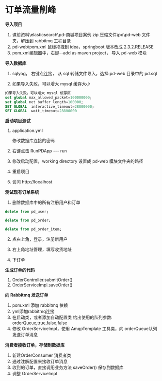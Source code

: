 # 订单流量削峰

**导入项目**

1. 课前资料\elasticsearch\pd-商城项目案例.zip
   压缩文件\pd\pd-web 文件夹，解压到 rabbitmq 工程目录
2. pd-web\pom.xml 鼠标拖拽到 idea，springboot 版本改成 2.3.2.RELEASE
3. pom.xml编辑器中，右键--add as maven project， 导入 pd-web 模块  
   

**导入数据库**

1. sqlyog， 右键点连接， 从 sql 转储文件导入，选择 pd-web 目录中的 pd.sql

2. 如果导入失败，可以增大 mysql 缓存大小

```sql
如果导入失败，可以增大 mysql 缓存区
set global max_allowed_packet=100000000;
set global net_buffer_length=100000;
SET GLOBAL  interactive_timeout=28800000;
SET GLOBAL  wait_timeout=28800000
```
**启动项目测试**

1. application.yml

   修改数据库连接的密码

2. 右键点击 RunPDApp --- run

3. 修改启动配置，working directory 设置成 pd-web 模块文件夹的路径

4. 重启项目

5. 访问 http://localhost

**测试现有订单系统**

1. 删除数据库中的所有注册用户和订单
```sql
delete from pd_user;

delete from pd_order;

delete from pd_order_item;
```
2. 点右上角，登录，注册新用户

3. 右上角地址管理，填写收货地址

4. 下订单
   

**生成订单的代码**

1. OrderController.submitOrder()
2. OrderServiceImpl.saveOrder()
   

**向 Rabbitmq 发送订单**

1. pom.xml 添加 rabbitmq 依赖
2. yml添加rabbitmq连接
3. 在启动类，或者添加自动配置类
   给出使用的队列参数: orderQueue,true,false,false
4. 修改 OrderServiceImpl，使用 AmqpTemplate 工具类，向 orderQueue队列 发送订单消息

**消费者接收订单，存储到数据库**

1. 新建OrderConsumer 消费者类
2. 通过注解配置来接收订单消息
3. 收到的订单，直接调用业务方法 saveOrder() 保存到数据库
4. 调整 OrderServiceImpl



